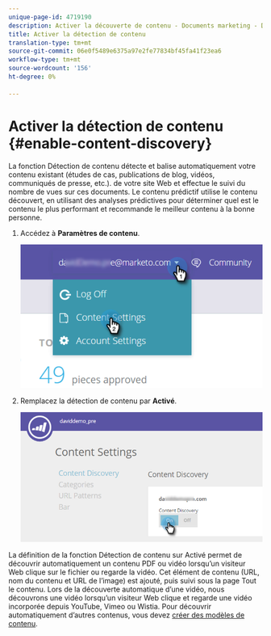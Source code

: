 ```yaml
---
unique-page-id: 4719190
description: Activer la découverte de contenu - Documents marketing - Documentation du produit
title: Activer la détection de contenu
translation-type: tm+mt
source-git-commit: 06e0f5489e6375a97e2fe77834bf45fa41f23ea6
workflow-type: tm+mt
source-wordcount: '156'
ht-degree: 0%

---
```



# Activer la détection de contenu {#enable-content-discovery}

La fonction Détection de contenu détecte et balise automatiquement votre contenu existant (études de cas, publications de blog, vidéos, communiqués de presse, etc.). de votre site Web et effectue le suivi du nombre de vues sur ces documents.  Le contenu prédictif utilise le contenu découvert, en utilisant des analyses prédictives pour déterminer quel est le contenu le plus performant et recommande le meilleur contenu à la bonne personne.

1. Accédez à **Paramètres de contenu**.

   ![](assets/settings-dropdown-hand.png)

1. Remplacez la détection de contenu par **Activé**.

   ![](assets/content-discovery-on-hand.png)

La définition de la fonction Détection de contenu sur Activé permet de découvrir automatiquement un contenu PDF ou vidéo lorsqu’un visiteur Web clique sur le fichier ou regarde la vidéo. Cet élément de contenu (URL, nom du contenu et URL de l’image) est ajouté, puis suivi sous la page Tout le contenu. Lors de la découverte automatique d’une vidéo, nous découvrons une vidéo lorsqu’un visiteur Web clique et regarde une vidéo incorporée depuis YouTube, Vimeo ou Wistia. Pour découvrir automatiquement d’autres contenus, vous devez [créer des modèles de contenu](/help/marketo/product-docs/predictive-content/getting-started/create-content-patterns.md).
